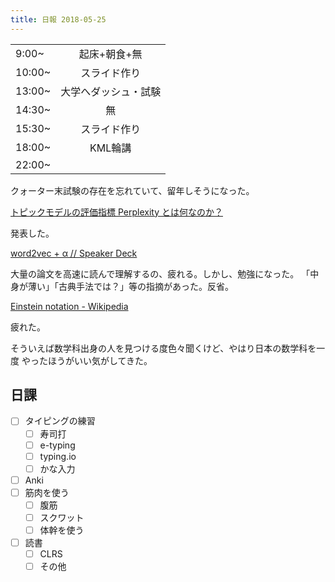 ```yaml
---
title: 日報 2018-05-25
---
```


|||
|:-|:-:|
|9:00~|起床+朝食+無|
|10:00~|スライド作り|
|13:00~|大学へダッシュ・試験|
|14:30~|無|
|15:30~|スライド作り|
|18:00~|KML輪講|
|22:00~||

クォーター末試験の存在を忘れていて、留年しそうになった。

[トピックモデルの評価指標 Perplexity とは何なのか？](https://www.slideshare.net/hoxo_m/perplexity)

発表した。

[word2vec + α // Speaker Deck](https://speakerdeck.com/mt_caret/word2vec-plus-a)

大量の論文を高速に読んで理解するの、疲れる。しかし、勉強になった。
「中身が薄い」「古典手法では？」等の指摘があった。反省。

[Einstein notation - Wikipedia](https://en.wikipedia.org/wiki/Einstein_notation)

疲れた。

そういえば数学科出身の人を見つける度色々聞くけど、やはり日本の数学科を一度
やったほうがいい気がしてきた。

## 日課

- [ ] タイピングの練習
	+ [ ] 寿司打
	+ [ ] e-typing
	+ [ ] typing.io
	+ [ ] かな入力
- [ ] Anki
- [ ] 筋肉を使う
	+ [ ] 腹筋
	+ [ ] スクワット
	+ [ ] 体幹を使う
- [ ] 読書
	+ [ ] CLRS
	+ [ ] その他

